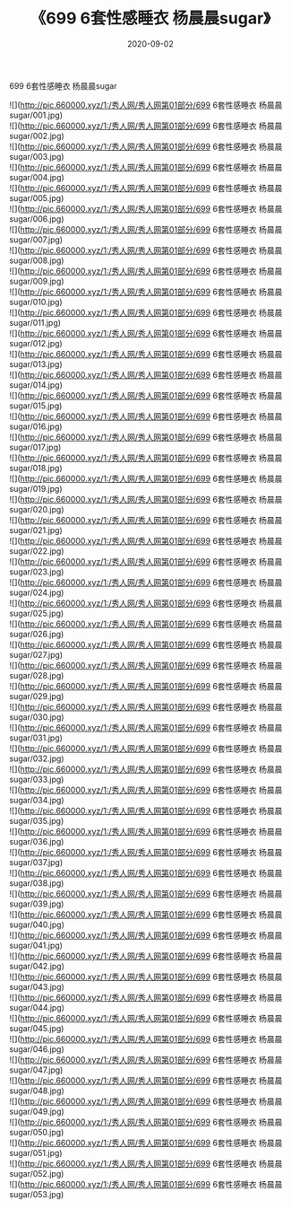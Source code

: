 ﻿---
layout: post
title:  《699 6套性感睡衣 杨晨晨sugar》
date:   2020-09-02
img: http://pic.660000.xyz/1:/秀人网/秀人网第01部分/699 6套性感睡衣 杨晨晨sugar/000.jpg
categories: [美女, 清纯, 唯美]
---

699 6套性感睡衣 杨晨晨sugar

  ![](http://pic.660000.xyz/1:/秀人网/秀人网第01部分/699 6套性感睡衣 杨晨晨sugar/001.jpg) <br> ![](http://pic.660000.xyz/1:/秀人网/秀人网第01部分/699 6套性感睡衣 杨晨晨sugar/002.jpg) <br> ![](http://pic.660000.xyz/1:/秀人网/秀人网第01部分/699 6套性感睡衣 杨晨晨sugar/003.jpg) <br> ![](http://pic.660000.xyz/1:/秀人网/秀人网第01部分/699 6套性感睡衣 杨晨晨sugar/004.jpg) <br> ![](http://pic.660000.xyz/1:/秀人网/秀人网第01部分/699 6套性感睡衣 杨晨晨sugar/005.jpg) <br> ![](http://pic.660000.xyz/1:/秀人网/秀人网第01部分/699 6套性感睡衣 杨晨晨sugar/006.jpg) <br> ![](http://pic.660000.xyz/1:/秀人网/秀人网第01部分/699 6套性感睡衣 杨晨晨sugar/007.jpg) <br> ![](http://pic.660000.xyz/1:/秀人网/秀人网第01部分/699 6套性感睡衣 杨晨晨sugar/008.jpg) <br> ![](http://pic.660000.xyz/1:/秀人网/秀人网第01部分/699 6套性感睡衣 杨晨晨sugar/009.jpg) <br> ![](http://pic.660000.xyz/1:/秀人网/秀人网第01部分/699 6套性感睡衣 杨晨晨sugar/010.jpg) <br> ![](http://pic.660000.xyz/1:/秀人网/秀人网第01部分/699 6套性感睡衣 杨晨晨sugar/011.jpg) <br> ![](http://pic.660000.xyz/1:/秀人网/秀人网第01部分/699 6套性感睡衣 杨晨晨sugar/012.jpg) <br> ![](http://pic.660000.xyz/1:/秀人网/秀人网第01部分/699 6套性感睡衣 杨晨晨sugar/013.jpg) <br> ![](http://pic.660000.xyz/1:/秀人网/秀人网第01部分/699 6套性感睡衣 杨晨晨sugar/014.jpg) <br> ![](http://pic.660000.xyz/1:/秀人网/秀人网第01部分/699 6套性感睡衣 杨晨晨sugar/015.jpg) <br> ![](http://pic.660000.xyz/1:/秀人网/秀人网第01部分/699 6套性感睡衣 杨晨晨sugar/016.jpg) <br> ![](http://pic.660000.xyz/1:/秀人网/秀人网第01部分/699 6套性感睡衣 杨晨晨sugar/017.jpg) <br> ![](http://pic.660000.xyz/1:/秀人网/秀人网第01部分/699 6套性感睡衣 杨晨晨sugar/018.jpg) <br> ![](http://pic.660000.xyz/1:/秀人网/秀人网第01部分/699 6套性感睡衣 杨晨晨sugar/019.jpg) <br> ![](http://pic.660000.xyz/1:/秀人网/秀人网第01部分/699 6套性感睡衣 杨晨晨sugar/020.jpg) <br> ![](http://pic.660000.xyz/1:/秀人网/秀人网第01部分/699 6套性感睡衣 杨晨晨sugar/021.jpg) <br> ![](http://pic.660000.xyz/1:/秀人网/秀人网第01部分/699 6套性感睡衣 杨晨晨sugar/022.jpg) <br> ![](http://pic.660000.xyz/1:/秀人网/秀人网第01部分/699 6套性感睡衣 杨晨晨sugar/023.jpg) <br> ![](http://pic.660000.xyz/1:/秀人网/秀人网第01部分/699 6套性感睡衣 杨晨晨sugar/024.jpg) <br> ![](http://pic.660000.xyz/1:/秀人网/秀人网第01部分/699 6套性感睡衣 杨晨晨sugar/025.jpg) <br> ![](http://pic.660000.xyz/1:/秀人网/秀人网第01部分/699 6套性感睡衣 杨晨晨sugar/026.jpg) <br> ![](http://pic.660000.xyz/1:/秀人网/秀人网第01部分/699 6套性感睡衣 杨晨晨sugar/027.jpg) <br> ![](http://pic.660000.xyz/1:/秀人网/秀人网第01部分/699 6套性感睡衣 杨晨晨sugar/028.jpg) <br> ![](http://pic.660000.xyz/1:/秀人网/秀人网第01部分/699 6套性感睡衣 杨晨晨sugar/029.jpg) <br> ![](http://pic.660000.xyz/1:/秀人网/秀人网第01部分/699 6套性感睡衣 杨晨晨sugar/030.jpg) <br> ![](http://pic.660000.xyz/1:/秀人网/秀人网第01部分/699 6套性感睡衣 杨晨晨sugar/031.jpg) <br> ![](http://pic.660000.xyz/1:/秀人网/秀人网第01部分/699 6套性感睡衣 杨晨晨sugar/032.jpg) <br> ![](http://pic.660000.xyz/1:/秀人网/秀人网第01部分/699 6套性感睡衣 杨晨晨sugar/033.jpg) <br> ![](http://pic.660000.xyz/1:/秀人网/秀人网第01部分/699 6套性感睡衣 杨晨晨sugar/034.jpg) <br> ![](http://pic.660000.xyz/1:/秀人网/秀人网第01部分/699 6套性感睡衣 杨晨晨sugar/035.jpg) <br> ![](http://pic.660000.xyz/1:/秀人网/秀人网第01部分/699 6套性感睡衣 杨晨晨sugar/036.jpg) <br> ![](http://pic.660000.xyz/1:/秀人网/秀人网第01部分/699 6套性感睡衣 杨晨晨sugar/037.jpg) <br> ![](http://pic.660000.xyz/1:/秀人网/秀人网第01部分/699 6套性感睡衣 杨晨晨sugar/038.jpg) <br> ![](http://pic.660000.xyz/1:/秀人网/秀人网第01部分/699 6套性感睡衣 杨晨晨sugar/039.jpg) <br> ![](http://pic.660000.xyz/1:/秀人网/秀人网第01部分/699 6套性感睡衣 杨晨晨sugar/040.jpg) <br> ![](http://pic.660000.xyz/1:/秀人网/秀人网第01部分/699 6套性感睡衣 杨晨晨sugar/041.jpg) <br> ![](http://pic.660000.xyz/1:/秀人网/秀人网第01部分/699 6套性感睡衣 杨晨晨sugar/042.jpg) <br> ![](http://pic.660000.xyz/1:/秀人网/秀人网第01部分/699 6套性感睡衣 杨晨晨sugar/043.jpg) <br> ![](http://pic.660000.xyz/1:/秀人网/秀人网第01部分/699 6套性感睡衣 杨晨晨sugar/044.jpg) <br> ![](http://pic.660000.xyz/1:/秀人网/秀人网第01部分/699 6套性感睡衣 杨晨晨sugar/045.jpg) <br> ![](http://pic.660000.xyz/1:/秀人网/秀人网第01部分/699 6套性感睡衣 杨晨晨sugar/046.jpg) <br> ![](http://pic.660000.xyz/1:/秀人网/秀人网第01部分/699 6套性感睡衣 杨晨晨sugar/047.jpg) <br> ![](http://pic.660000.xyz/1:/秀人网/秀人网第01部分/699 6套性感睡衣 杨晨晨sugar/048.jpg) <br> ![](http://pic.660000.xyz/1:/秀人网/秀人网第01部分/699 6套性感睡衣 杨晨晨sugar/049.jpg) <br> ![](http://pic.660000.xyz/1:/秀人网/秀人网第01部分/699 6套性感睡衣 杨晨晨sugar/050.jpg) <br> ![](http://pic.660000.xyz/1:/秀人网/秀人网第01部分/699 6套性感睡衣 杨晨晨sugar/051.jpg) <br> ![](http://pic.660000.xyz/1:/秀人网/秀人网第01部分/699 6套性感睡衣 杨晨晨sugar/052.jpg) <br> ![](http://pic.660000.xyz/1:/秀人网/秀人网第01部分/699 6套性感睡衣 杨晨晨sugar/053.jpg) <br>